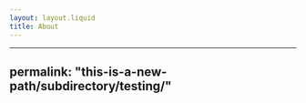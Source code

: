 ```yaml
---
layout: layout.liquid
title: About
---
```


---
permalink: "this-is-a-new-path/subdirectory/testing/"
---